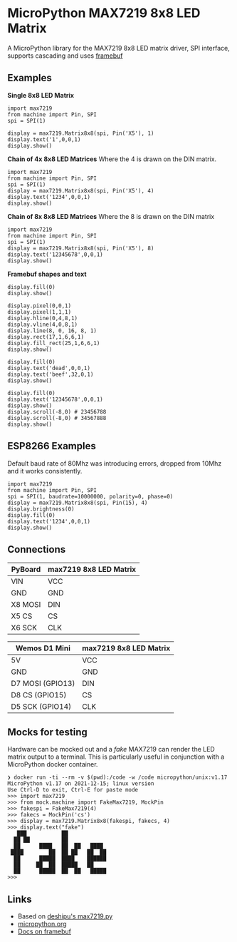 # MicroPython MAX7219 8x8 LED Matrix

A MicroPython library for the MAX7219 8x8 LED matrix driver, SPI interface, supports cascading and uses [framebuf](http://docs.micropython.org/en/latest/pyboard/library/framebuf.html)

## Examples

**Single 8x8 LED Matrix**

```
import max7219
from machine import Pin, SPI
spi = SPI(1)

display = max7219.Matrix8x8(spi, Pin('X5'), 1)
display.text('1',0,0,1)
display.show()
```

**Chain of 4x 8x8 LED Matrices**
Where the 4 is drawn on the DIN matrix.

```
import max7219
from machine import Pin, SPI
spi = SPI(1)
display = max7219.Matrix8x8(spi, Pin('X5'), 4)
display.text('1234',0,0,1)
display.show()
```

**Chain of 8x 8x8 LED Matrices**
Where the 8 is drawn on the DIN matrix

```
import max7219
from machine import Pin, SPI
spi = SPI(1)
display = max7219.Matrix8x8(spi, Pin('X5'), 8)
display.text('12345678',0,0,1)
display.show()
```

**Framebuf shapes and text**

```
display.fill(0)
display.show()

display.pixel(0,0,1)
display.pixel(1,1,1)
display.hline(0,4,8,1)
display.vline(4,0,8,1)
display.line(8, 0, 16, 8, 1)
display.rect(17,1,6,6,1)
display.fill_rect(25,1,6,6,1)
display.show()

display.fill(0)
display.text('dead',0,0,1)
display.text('beef',32,0,1)
display.show()

display.fill(0)
display.text('12345678',0,0,1)
display.show()
display.scroll(-8,0) # 23456788
display.scroll(-8,0) # 34567888
display.show()
```

## ESP8266 Examples

Default baud rate of 80Mhz was introducing errors, dropped from 10Mhz and it works consistently.

```
import max7219
from machine import Pin, SPI
spi = SPI(1, baudrate=10000000, polarity=0, phase=0)
display = max7219.Matrix8x8(spi, Pin(15), 4)
display.brightness(0)
display.fill(0)
display.text('1234',0,0,1)
display.show()
```

## Connections

PyBoard | max7219 8x8 LED Matrix
------- | ----------------------
VIN     | VCC
GND     | GND
X8 MOSI | DIN
X5 CS   | CS
X6 SCK  | CLK

Wemos D1 Mini    | max7219 8x8 LED Matrix
---------------- | ----------------------
5V               | VCC
GND              | GND
D7 MOSI (GPIO13) | DIN
D8 CS (GPIO15)   | CS
D5 SCK (GPIO14)  | CLK

## Mocks for testing

Hardware can be mocked out and a _fake_ MAX7219 can render the LED matrix output to a terminal. This is particularly useful in conjunction with a MicroPython docker container.

```
❯ docker run -ti --rm -v $(pwd):/code -w /code micropython/unix:v1.17
MicroPython v1.17 on 2021-12-15; linux version
Use Ctrl-D to exit, Ctrl-E for paste mode
>>> import max7219
>>> from mock.machine import FakeMax7219, MockPin
>>> fakespi = FakeMax7219(4)
>>> fakecs = MockPin('cs')
>>> display = max7219.Matrix8x8(fakespi, fakecs, 4)
>>> display.text("fake")
   ███           ██
  ██ ██          ██
  ██      ████   ██  ██   ████
 ████        ██  ██ ██   ██  ██
  ██      █████  ████    ██████
  ██     ██  ██  █████   ██
  ██      █████  ██  ██   █████
>>>
```
## Links

* Based on [deshipu's max7219.py](https://bitbucket.org/thesheep/micropython-max7219/src)
* [micropython.org](http://micropython.org)
* [Docs on framebuf](http://docs.micropython.org/en/latest/pyboard/library/framebuf.html)
